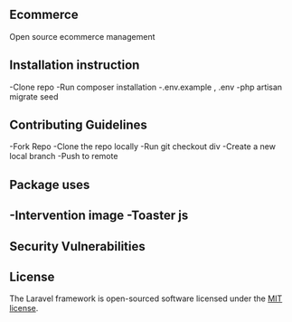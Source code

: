 ## Ecommerce

Open source ecommerce management

## Installation instruction

-Clone repo
-Run composer installation
-.env.example , .env
-php artisan migrate seed


## Contributing Guidelines
-Fork Repo
-Clone the repo locally
-Run git checkout div
-Create a new local branch
-Push to remote

## Package uses 
-Intervention image
-Toaster js
-


## Security Vulnerabilities


## License

The Laravel framework is open-sourced software licensed under the [MIT license](https://opensource.org/licenses/MIT).
